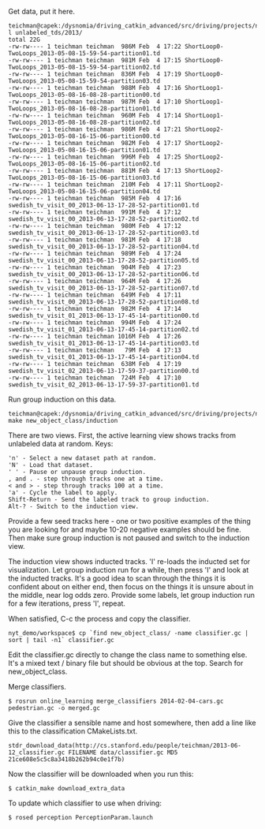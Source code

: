 Get data, put it here.

    teichman@capek:/dysnomia/driving_catkin_advanced/src/driving/projects/nyt_demo/workspace$ l unlabeled_tds/2013/
    total 22G
    -rw-rw---- 1 teichman teichman  986M Feb  4 17:22 ShortLoop0-TwoLoops_2013-05-08-15-59-54-partition01.td
    -rw-rw---- 1 teichman teichman  981M Feb  4 17:15 ShortLoop0-TwoLoops_2013-05-08-15-59-54-partition02.td
    -rw-rw---- 1 teichman teichman  836M Feb  4 17:19 ShortLoop0-TwoLoops_2013-05-08-15-59-54-partition03.td
    -rw-rw---- 1 teichman teichman  988M Feb  4 17:16 ShortLoop1-TwoLoops_2013-05-08-16-08-28-partition00.td
    -rw-rw---- 1 teichman teichman  987M Feb  4 17:10 ShortLoop1-TwoLoops_2013-05-08-16-08-28-partition01.td
    -rw-rw---- 1 teichman teichman  960M Feb  4 17:14 ShortLoop1-TwoLoops_2013-05-08-16-08-28-partition02.td
    -rw-rw---- 1 teichman teichman  986M Feb  4 17:21 ShortLoop2-TwoLoops_2013-05-08-16-15-06-partition00.td
    -rw-rw---- 1 teichman teichman  982M Feb  4 17:17 ShortLoop2-TwoLoops_2013-05-08-16-15-06-partition01.td
    -rw-rw---- 1 teichman teichman  996M Feb  4 17:25 ShortLoop2-TwoLoops_2013-05-08-16-15-06-partition02.td
    -rw-rw---- 1 teichman teichman  881M Feb  4 17:13 ShortLoop2-TwoLoops_2013-05-08-16-15-06-partition03.td
    -rw-rw---- 1 teichman teichman  210M Feb  4 17:11 ShortLoop2-TwoLoops_2013-05-08-16-15-06-partition04.td
    -rw-rw---- 1 teichman teichman  985M Feb  4 17:16 swedish_tv_visit_00_2013-06-13-17-28-52-partition01.td
    -rw-rw---- 1 teichman teichman  991M Feb  4 17:12 swedish_tv_visit_00_2013-06-13-17-28-52-partition02.td
    -rw-rw---- 1 teichman teichman  980M Feb  4 17:12 swedish_tv_visit_00_2013-06-13-17-28-52-partition03.td
    -rw-rw---- 1 teichman teichman  981M Feb  4 17:18 swedish_tv_visit_00_2013-06-13-17-28-52-partition04.td
    -rw-rw---- 1 teichman teichman  989M Feb  4 17:24 swedish_tv_visit_00_2013-06-13-17-28-52-partition05.td
    -rw-rw---- 1 teichman teichman  904M Feb  4 17:23 swedish_tv_visit_00_2013-06-13-17-28-52-partition06.td
    -rw-rw---- 1 teichman teichman  964M Feb  4 17:26 swedish_tv_visit_00_2013-06-13-17-28-52-partition07.td
    -rw-rw---- 1 teichman teichman  649M Feb  4 17:11 swedish_tv_visit_00_2013-06-13-17-28-52-partition08.td
    -rw-rw---- 1 teichman teichman  982M Feb  4 17:14 swedish_tv_visit_01_2013-06-13-17-45-14-partition00.td
    -rw-rw---- 1 teichman teichman  994M Feb  4 17:24 swedish_tv_visit_01_2013-06-13-17-45-14-partition02.td
    -rw-rw---- 1 teichman teichman 1016M Feb  4 17:26 swedish_tv_visit_01_2013-06-13-17-45-14-partition03.td
    -rw-rw---- 1 teichman teichman   79M Feb  4 17:13 swedish_tv_visit_01_2013-06-13-17-45-14-partition04.td
    -rw-rw---- 1 teichman teichman  638M Feb  4 17:19 swedish_tv_visit_02_2013-06-13-17-59-37-partition00.td
    -rw-rw---- 1 teichman teichman  724M Feb  4 17:10 swedish_tv_visit_02_2013-06-13-17-59-37-partition01.td


Run group induction on this data.

    teichman@capek:/dysnomia/driving_catkin_advanced/src/driving/projects/nyt_demo/workspace$ make new_object_class/induction 


There are two views. First, the active learning view shows tracks from unlabeled data at random. Keys:

    'n' - Select a new dataset path at random.
    'N' - Load that dataset.
    ' ' - Pause or unpause group induction.
    , and . - step through tracks one at a time.
    < and > - step through tracks 100 at a time.
    'a' - Cycle the label to apply.
    Shift-Return - Send the labeled track to group induction.
    Alt-? - Switch to the induction view.


Provide a few seed tracks here - one or two positive examples of the thing you are looking for and maybe 10-20 negative examples should be fine. Then make sure group induction is not paused and switch to the induction view.

The induction view shows inducted tracks. 'I' re-loads the inducted set for visualization. Let group induction run for a while, then press 'I' and look at the inducted tracks. It's a good idea to scan through the things it is confident about on either end, then focus on the things it is unsure about in the middle, near log odds zero. Provide some labels, let group induction run for a few iterations, press 'I', repeat.

When satisfied, C-c the process and copy the classifier.

    nyt_demo/workspace$ cp `find new_object_class/ -name classifier.gc | sort | tail -n1` classifier.gc


Edit the classifier.gc directly to change the class name to something else. It's a mixed text / binary file but should be obvious at the top. Search for new_object_class.

Merge classifiers.

    $ rosrun online_learning merge_classifiers 2014-02-04-cars.gc pedestrian.gc -o merged.gc

Give the classifier a sensible name and host somewhere, then add a line like this to the classification CMakeLists.txt.

    stdr_download_data(http://cs.stanford.edu/people/teichman/2013-06-12_classifier.gc FILENAME data/classifier.gc MD5 21ce608e5c5c8a3418b262b94c0e1f7b)

Now the classifier will be downloaded when you run this:

    $ catkin_make download_extra_data

To update which classifier to use when driving:

    $ rosed perception PerceptionParam.launch

